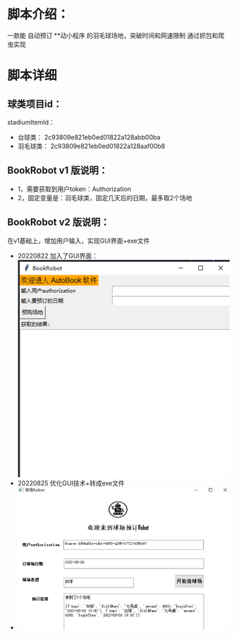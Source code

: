 # 脚本介绍：
一款能 自动预订 **动小程序 的羽毛球场地，突破时间和网速限制
通过抓包和爬虫实现

# 脚本详细
## 球类项目id：
stadiumItemId：
- 台球类：    2c93809e821eb0ed01822a128abb00ba
- 羽毛球类：   2c93809e821eb0ed01822a128aaf00b8

## BookRobot v1 版说明：
- 1，需要获取到用户token：Authorization
- 2，固定变量是：羽毛球类，固定几天后的日期，最多取2个场地

## BookRobot v2 版说明：
在v1基础上，增加用户输入，实现GUI界面+exe文件
- 20220822 加入了GUI界面：<br>
![img.png](https://github.com/apple-666/BookRobot/blob/main/static/img.png)
- 20220825 优化GUI技术+转成exe文件
- ![img.png](img.png)